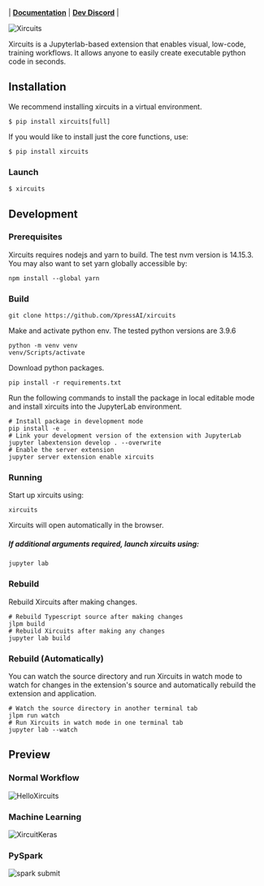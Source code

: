 | **[Documentation](https://xircuits.io/docs/index)** |
**[Dev Discord](https://discord.gg/vgEg2ZtxCw)** |

![Xircuits](https://user-images.githubusercontent.com/68586800/151280601-7ff2b7b2-10e5-4544-b3df-aa6a5a654dae.png)

Xircuits is a Jupyterlab-based extension that enables visual, low-code, training workflows. It allows anyone to easily create executable python code in seconds.


## Installation
We recommend installing xircuits in a virtual environment.
```
$ pip install xircuits[full]
```
If you would like to install just the core functions, use:
```
$ pip install xircuits
```

### Launch
```
$ xircuits
```
## Development


### Prerequisites

Xircuits requires nodejs and yarn to build. The test nvm version is 14.15.3. 
You may also want to set yarn globally accessible by:

```
npm install --global yarn
```

### Build
```
git clone https://github.com/XpressAI/xircuits
```
Make and activate python env. The tested python versions are 3.9.6

```
python -m venv venv
venv/Scripts/activate
```

Download python packages. 

```
pip install -r requirements.txt
```

Run the following commands to install the package in local editable mode and install xircuits into the JupyterLab environment.

```
# Install package in development mode
pip install -e .
# Link your development version of the extension with JupyterLab
jupyter labextension develop . --overwrite
# Enable the server extension
jupyter server extension enable xircuits
```
### Running
Start up xircuits using:
```
xircuits
```
Xircuits will open automatically in the browser.

##### If additional arguments required, launch xircuits using:
```
jupyter lab 
```
### Rebuild
Rebuild Xircuits after making changes.
```
# Rebuild Typescript source after making changes
jlpm build
# Rebuild Xircuits after making any changes
jupyter lab build
```
### Rebuild (Automatically)
You can watch the source directory and run Xircuits in watch mode to watch for changes in the extension's source and automatically rebuild the extension and application.
```
# Watch the source directory in another terminal tab
jlpm run watch
# Run Xircuits in watch mode in one terminal tab
jupyter lab --watch
```


## Preview

### Normal Workflow
![HelloXircuits](https://user-images.githubusercontent.com/68586800/151285391-1d4f477c-4f82-44c8-8d4f-729e52f32c3e.gif)

### Machine Learning
![XircuitKeras](https://user-images.githubusercontent.com/68586800/151285439-28a1ad93-4585-4fdb-8d73-41b5b7ba2044.gif)

### PySpark
![spark submit](https://user-images.githubusercontent.com/68586800/156138662-f3181471-6433-49dd-a8c1-2f73eea14d11.png)



